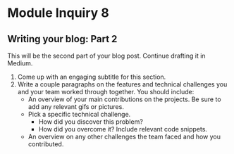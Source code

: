 # Module Inquiry 8

## Writing your blog: Part 2

This will be the second part of your blog post. Continue drafting it in Medium.

1. Come up with an engaging subtitle for this section.
2. Write a couple paragraphs on the features and technical challenges you and your team worked through together. You should include:
    - An overview of your main contributions on the projects. Be sure to add any relevant gifs or pictures.
    - Pick a specific technical challenge.
        - How did you discover this problem?
        - How did you overcome it? Include relevant code snippets.
    - An overview on any other challenges the team faced and how you contributed.
  